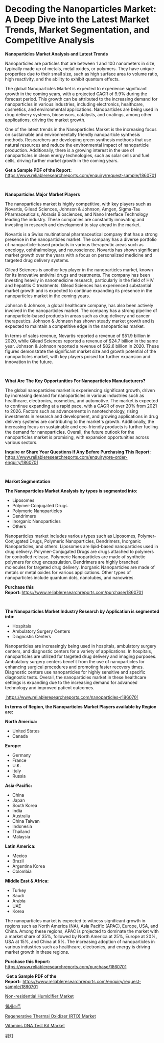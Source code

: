 <p><h1>Decoding the Nanoparticles Market: A Deep Dive into the Latest Market Trends, Market Segmentation, and Competitive Analysis</h1></p><p><strong>Nanoparticles Market Analysis and Latest Trends</strong></p>
<p><p>Nanoparticles are particles that are between 1 and 100 nanometers in size, typically made up of metals, metal oxides, or polymers. They have unique properties due to their small size, such as high surface area to volume ratio, high reactivity, and the ability to exhibit quantum effects.</p><p>The global Nanoparticles Market is expected to experience significant growth in the coming years, with a projected CAGR of 9.9% during the forecast period. This growth can be attributed to the increasing demand for nanoparticles in various industries, including electronics, healthcare, cosmetics, and environmental applications. Nanoparticles are being used in drug delivery systems, biosensors, catalysts, and coatings, among other applications, driving the market growth.</p><p>One of the latest trends in the Nanoparticles Market is the increasing focus on sustainable and environmentally friendly nanoparticle synthesis methods. Researchers are developing green synthesis methods that use natural resources and reduce the environmental impact of nanoparticle production. Additionally, there is a growing interest in the use of nanoparticles in clean energy technologies, such as solar cells and fuel cells, driving further market growth in the coming years.</p></p>
<p><strong>Get a Sample PDF of the Report:&nbsp;</strong> <a href="https://www.reliableresearchreports.com/enquiry/request-sample/1860701">https://www.reliableresearchreports.com/enquiry/request-sample/1860701</a></p>
<p>&nbsp;</p>
<p><strong>Nanoparticles Major Market Players</strong></p>
<p><p>The nanoparticles market is highly competitive, with key players such as Novartis, Gilead Sciences, Johnson & Johnson, Amgen, Sigma-Tau Pharmaceuticals, Abraxis Biosciences, and Nano Interface Technology leading the industry. These companies are constantly innovating and investing in research and development to stay ahead in the market.</p><p>Novartis is a Swiss multinational pharmaceutical company that has a strong presence in the nanoparticles market. The company has a diverse portfolio of nanoparticle-based products in various therapeutic areas such as oncology, ophthalmology, and neuroscience. Novartis has shown significant market growth over the years with a focus on personalized medicine and targeted drug delivery systems.</p><p>Gilead Sciences is another key player in the nanoparticles market, known for its innovative antiviral drugs and treatments. The company has been investing heavily in nanomedicine research, particularly in the field of HIV and hepatitis C treatments. Gilead Sciences has experienced substantial market growth and is expected to continue expanding its presence in the nanoparticles market in the coming years.</p><p>Johnson & Johnson, a global healthcare company, has also been actively involved in the nanoparticles market. The company has a strong pipeline of nanoparticle-based products in areas such as drug delivery and cancer therapeutics. Johnson & Johnson has shown steady market growth and is expected to maintain a competitive edge in the nanoparticles market.</p><p>In terms of sales revenue, Novartis reported a revenue of $51.9 billion in 2020, while Gilead Sciences reported a revenue of $24.7 billion in the same year. Johnson & Johnson reported a revenue of $82.6 billion in 2020. These figures demonstrate the significant market size and growth potential of the nanoparticles market, with key players poised for further expansion and innovation in the future.</p></p>
<p>&nbsp;</p>
<p><strong>What Are The Key Opportunities For Nanoparticles Manufacturers?</strong></p>
<p><p>The global nanoparticles market is experiencing significant growth, driven by increasing demand for nanoparticles in various industries such as healthcare, electronics, cosmetics, and automotive. The market is expected to continue expanding at a rapid pace, with a CAGR of over 20% from 2021 to 2026. Factors such as advancements in nanotechnology, rising investments in research and development, and growing applications in drug delivery systems are contributing to the market's growth. Additionally, the increasing focus on sustainable and eco-friendly products is further fueling the demand for nanoparticles. Overall, the future outlook for the nanoparticles market is promising, with expansion opportunities across various sectors.</p></p>
<p><strong>Inquire or Share Your Questions If Any Before Purchasing This Report:</strong> <a href="https://www.reliableresearchreports.com/enquiry/pre-order-enquiry/1860701">https://www.reliableresearchreports.com/enquiry/pre-order-enquiry/1860701</a></p>
<p>&nbsp;</p>
<p><strong>Market Segmentation</strong></p>
<p><strong>The Nanoparticles Market Analysis by types is segmented into:</strong></p>
<p><ul><li>Liposomes</li><li>Polymer-Conjugated Drugs</li><li>Polymeric Nanoparticles</li><li>Dendrimers</li><li>Inorganic Nanoparticles</li><li>Others</li></ul></p>
<p><p>Nanoparticles market includes various types such as Liposomes, Polymer-Conjugated Drugs, Polymeric Nanoparticles, Dendrimers, Inorganic Nanoparticles, and others. Liposomes are lipid-based nanoparticles used in drug delivery. Polymer-Conjugated Drugs are drugs attached to polymers for controlled release. Polymeric Nanoparticles are made of synthetic polymers for drug encapsulation. Dendrimers are highly branched molecules for targeted drug delivery. Inorganic Nanoparticles are made of metals or metal oxides for various applications. Other types of nanoparticles include quantum dots, nanotubes, and nanowires.</p></p>
<p><strong>Purchase this Report:&nbsp;</strong><a href="https://www.reliableresearchreports.com/purchase/1860701">https://www.reliableresearchreports.com/purchase/1860701</a></p>
<p>&nbsp;</p>
<p><strong>The Nanoparticles Market Industry Research by Application is segmented into:</strong></p>
<p><ul><li>Hospitals</li><li>Ambulatory Surgery Centers</li><li>Diagnostic Centers</li></ul></p>
<p><p>Nanoparticles are increasingly being used in hospitals, ambulatory surgery centers, and diagnostic centers for a variety of applications. In hospitals, nanoparticles are utilized for targeted drug delivery and imaging purposes. Ambulatory surgery centers benefit from the use of nanoparticles for enhancing surgical procedures and promoting faster recovery times. Diagnostic centers use nanoparticles for highly sensitive and specific diagnostic tests. Overall, the nanoparticles market in these healthcare settings is expanding due to the increasing demand for advanced technology and improved patient outcomes.</p></p>
<p><a href="https://www.reliableresearchreports.com/nanoparticles-r1860701">&nbsp;https://www.reliableresearchreports.com/nanoparticles-r1860701</a></p>
<p><strong>In terms of Region, the Nanoparticles Market Players available by Region are:</strong></p>
<p>
    <p> <strong> North America: </strong>
        <ul>
            <li>United States</li>
            <li>Canada</li>
        </ul>
        </p> 
    <p> <strong> Europe: </strong>
        <ul>
            <li>Germany</li>
            <li>France</li>
            <li>U.K.</li>
            <li>Italy</li>
            <li>Russia</li>
        </ul>
        </p> 
    <p> <strong> Asia-Pacific: </strong>
        <ul>
            <li>China</li>
            <li>Japan</li>
            <li>South Korea</li>
            <li>India</li>
            <li>Australia</li>
            <li>China Taiwan</li>
            <li>Indonesia</li>
            <li>Thailand</li>
            <li>Malaysia</li>
        </ul>
        </p> 
    <p> <strong> Latin America: </strong>
        <ul>
            <li>Mexico</li>
            <li>Brazil</li>
            <li>Argentina Korea</li>
            <li>Colombia</li>
        </ul>
        </p> 
    <p> <strong> Middle East & Africa: </strong>
        <ul>
            <li>Turkey</li>
            <li>Saudi</li>
            <li>Arabia</li>
            <li>UAE</li>
            <li>Korea</li>
        </ul>
    </p>
    </p>
<p><p>The nanoparticles market is expected to witness significant growth in regions such as North America (NA), Asia Pacific (APAC), Europe, USA, and China. Among these regions, APAC is projected to dominate the market with a market share of 35%, followed by North America at 25%, Europe at 20%, USA at 15%, and China at 5%. The increasing adoption of nanoparticles in various industries such as healthcare, electronics, and energy is driving market growth in these regions.</p></p>
<p><strong>Purchase this Report: </strong><a href="https://www.reliableresearchreports.com/purchase/1860701">https://www.reliableresearchreports.com/purchase/1860701</a></p>
<p>&nbsp;<strong>Get a Sample PDF of the Report:&nbsp;&nbsp;</strong><a href="https://www.reliableresearchreports.com/enquiry/request-sample/1860701">https://www.reliableresearchreports.com/enquiry/request-sample/1860701</a></p>
<p><strong></strong></p>
<p><p><a href="https://medium.com/@valeriecruz61/strategic-insights-into-global-non-residential-humidifier-market-trends-2024-2031-covered-in-27e49a39415f">Non-residential Humidifier Market</a></p><p><a href="https://github.com/alfitoms13/Market-Research-Report-List-2/blob/main/849573173034.md">웹캐스트</a></p><p><a href="https://github.com/liliskanaya73/Market-Research-Report-List-1/blob/main/regenerative-thermal-oxidizer-rto-market.md">Regenerative Thermal Oxidizer (RTO) Market</a></p><p><a href="https://medium.com/@stephaniewynterk145/global-vitamins-dna-test-kit-market-opportunities-and-forecast-for-period-from-2024-to-2031-4b49c104b87e">Vitamins DNA Test Kit Market</a></p><p><a href="https://github.com/erwindropdead54/Market-Research-Report-List-2/blob/main/515304373033.md">위키</a></p></p>